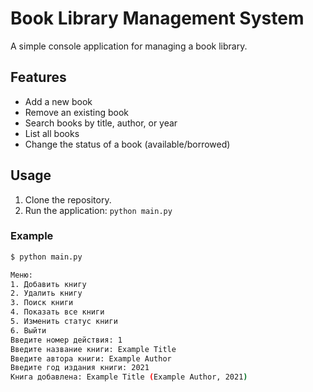 # Book Library Management System

A simple console application for managing a book library.

## Features

- Add a new book
- Remove an existing book
- Search books by title, author, or year
- List all books
- Change the status of a book (available/borrowed)

## Usage

1. Clone the repository.
2. Run the application: `python main.py`

### Example

```sh
$ python main.py

Меню:
1. Добавить книгу
2. Удалить книгу
3. Поиск книги
4. Показать все книги
5. Изменить статус книги
6. Выйти
Введите номер действия: 1
Введите название книги: Example Title
Введите автора книги: Example Author
Введите год издания книги: 2021
Книга добавлена: Example Title (Example Author, 2021)
